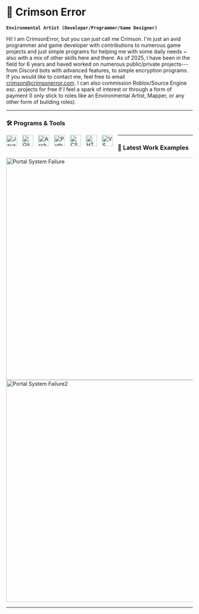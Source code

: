 # 🧬 Crimson Error

**`Environmental Artist (Developer/Programmer/Game Designer)`**

Hi! I am CrimsonError, but you can just call me Crimson. I'm just an avid programmer and game developer with contributions to numerous game projects and just simple programs for helping me with some daily needs ~ also with a mix of other skills here and there. As of 2025, I have been in the field for 6 years and haved worked on numerous public/private projects---from Discord bots with advanced features, to simple encryption programs. If you would like to contact me, feel free to email crimson@crimsonerror.com. I can also commission Roblox/Source Engine esc. projects for free if I feel a spark of interest or through a form of payment (I only stick to roles like an Environmental Artist, Mapper, or any other form of building roles).

---

### 🛠️ Programs & Tools

<img align="left" alt="Java" width="30px" style="padding-right:10px;" src="https://cdn.jsdelivr.net/gh/devicons/devicon/icons/java/java-original.svg"/>
<img align="left" alt="Git" width="30px" style="padding-right:10px;" src="https://cdn.jsdelivr.net/gh/devicons/devicon/icons/git/git-original.svg" />
<img align="left" alt="Arch Linux" width="30px" style="padding-right:10px;" src="https://cdn.jsdelivr.net/gh/devicons/devicon@latest/icons/archlinux/archlinux-original.svg" />
<img align="left" alt="Python" width="30px" style="padding-right:10px;" src="https://cdn.jsdelivr.net/gh/devicons/devicon/icons/python/python-plain.svg" />
<img align="left" alt="CSS" width="30px" style="padding-right:10px;" src="https://cdn.jsdelivr.net/gh/devicons/devicon/icons/css3/css3-plain.svg" />
<img align="left" alt="HTML" width="30px" style="padding-right:10px;" src="https://cdn.jsdelivr.net/gh/devicons/devicon/icons/html5/html5-plain.svg" />
<img align="left" alt="VS Code" width="30px" style="padding-right:10px;" src="https://cdn.jsdelivr.net/gh/devicons/devicon@latest/icons/vscode/vscode-original.svg" />

---

### 🧰 Latest Work Examples

<a href="https://github.com/crimsonerror/crimsonerror">
  <img src="https://www.crimsonerror.com/assets/images/Portal%20System%20Failure%20Screenshot%202024.11.03%20-%2020.20.35.28.png" alt="Portal System Failure" width="600"/>
</a>
<a href="https://github.com/crimsonerror/crimsonerror">
  <img src="https://www.crimsonerror.com/assets/images/Portal%20System%20Failure%20Screenshot%202024.10.27%20-%2021.39.03.89.png" alt="Portal System Failure2" width="600"/>
</a>

---

[website]: https://crimsonerror.com
[youtube]: https://youtube.com/crimsontheory2
